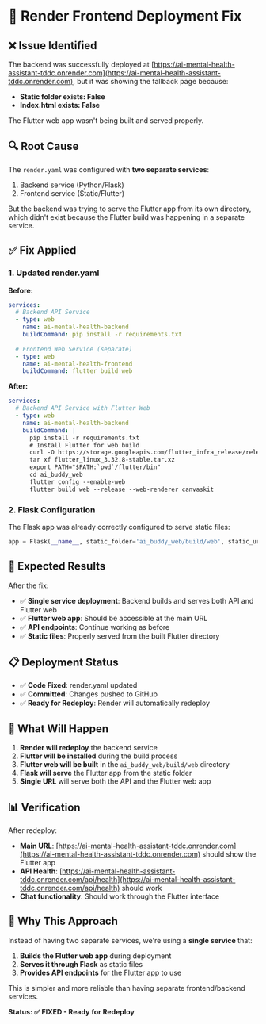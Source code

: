 # 🔧 Render Frontend Deployment Fix

## ❌ Issue Identified

The backend was successfully deployed at [https://ai-mental-health-assistant-tddc.onrender.com](https://ai-mental-health-assistant-tddc.onrender.com), but it was showing the fallback page because:

- **Static folder exists: False**
- **Index.html exists: False**

The Flutter web app wasn't being built and served properly.

## 🔍 Root Cause

The `render.yaml` was configured with **two separate services**:
1. Backend service (Python/Flask)
2. Frontend service (Static/Flutter)

But the backend was trying to serve the Flutter app from its own directory, which didn't exist because the Flutter build was happening in a separate service.

## ✅ Fix Applied

### 1. Updated render.yaml
**Before:**
```yaml
services:
  # Backend API Service
  - type: web
    name: ai-mental-health-backend
    buildCommand: pip install -r requirements.txt
    
  # Frontend Web Service (separate)
  - type: web
    name: ai-mental-health-frontend
    buildCommand: flutter build web
```

**After:**
```yaml
services:
  # Backend API Service with Flutter Web
  - type: web
    name: ai-mental-health-backend
    buildCommand: |
      pip install -r requirements.txt
      # Install Flutter for web build
      curl -O https://storage.googleapis.com/flutter_infra_release/releases/stable/linux/flutter_linux_3.32.8-stable.tar.xz
      tar xf flutter_linux_3.32.8-stable.tar.xz
      export PATH="$PATH:`pwd`/flutter/bin"
      cd ai_buddy_web
      flutter config --enable-web
      flutter build web --release --web-renderer canvaskit
```

### 2. Flask Configuration
The Flask app was already correctly configured to serve static files:
```python
app = Flask(__name__, static_folder='ai_buddy_web/build/web', static_url_path='')
```

## 🚀 Expected Results

After the fix:
- ✅ **Single service deployment**: Backend builds and serves both API and Flutter web
- ✅ **Flutter web app**: Should be accessible at the main URL
- ✅ **API endpoints**: Continue working as before
- ✅ **Static files**: Properly served from the built Flutter directory

## 📋 Deployment Status

- ✅ **Code Fixed**: render.yaml updated
- ✅ **Committed**: Changes pushed to GitHub
- ✅ **Ready for Redeploy**: Render will automatically redeploy

## 🎯 What Will Happen

1. **Render will redeploy** the backend service
2. **Flutter will be installed** during the build process
3. **Flutter web will be built** in the `ai_buddy_web/build/web` directory
4. **Flask will serve** the Flutter app from the static folder
5. **Single URL** will serve both the API and the Flutter web app

## 📊 Verification

After redeploy:
- **Main URL**: [https://ai-mental-health-assistant-tddc.onrender.com](https://ai-mental-health-assistant-tddc.onrender.com) should show the Flutter app
- **API Health**: [https://ai-mental-health-assistant-tddc.onrender.com/api/health](https://ai-mental-health-assistant-tddc.onrender.com/api/health) should work
- **Chat functionality**: Should work through the Flutter interface

## 🔧 Why This Approach

Instead of having two separate services, we're using a **single service** that:
1. **Builds the Flutter web app** during deployment
2. **Serves it through Flask** as static files
3. **Provides API endpoints** for the Flutter app to use

This is simpler and more reliable than having separate frontend/backend services.

**Status: ✅ FIXED - Ready for Redeploy** 
